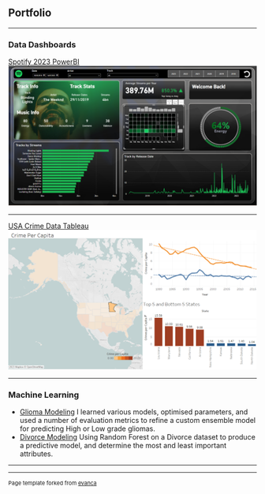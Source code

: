 ## Portfolio

---

### Data Dashboards 

[Spotify 2023 PowerBI](/spotify.html)
<img src="images/Spotify1.png?raw=true"/>

---
[USA Crime Data Tableau](/crime.html)
<img src="images/Crime.png?raw=true"/>

---

### Machine Learning

- [Glioma Modeling](https://github.com/ajed88/Glioma_ML) I learned various models, optimised parameters, and used a number of evaluation metrics to refine a custom ensemble model for predicting High or Low grade gliomas.
- [Divorce Modeling](https://github.com/ajed88/Divorce-Predictors) Using Random Forest on a Divorce dataset to produce a predictive model, and determine the most and least important attributes.

---




---
<p style="font-size:11px">Page template forked from <a href="https://github.com/evanca/quick-portfolio">evanca</a></p>
<!-- Remove above link if you don't want to attibute -->
